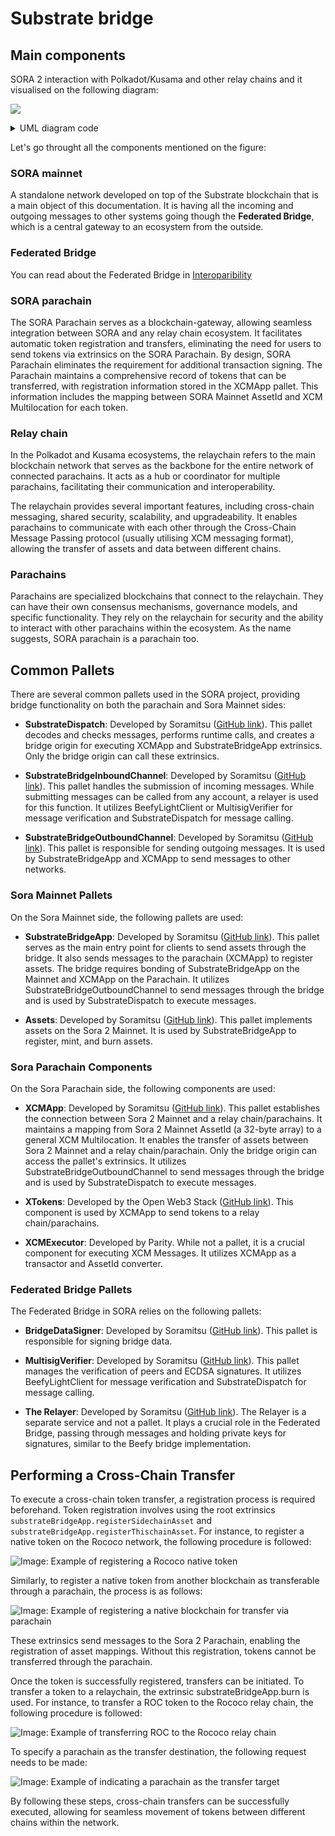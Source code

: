 # Substrate bridge

## Main components

SORA 2 interaction with Polkadot/Kusama and other relay chains and it visualised on the following diagram:

<!-- TODO apply the styles -->

![](./assets/substrate-bridge-components-svg.svg)

<details>
  <summary>UML diagram code</summary>

```

@startuml

skinparam component {
  BorderColor white
  BackgroundColor red
}

skinparam interface {
  BorderColor black
  BackgroundColor red
}

Component [SORA mainnet]
interface "Federated\nbridge" as FB

cloud {
  [SORA parachain] as SP
  [Relay chain\n(Polkadot/Kusama)] as RC
  interface "XCM" as XCM1
  interface "XCM" as XCM2
  [Other parachains] as OP
}

[SORA mainnet] - FB
FB - SP
SP - XCM1
XCM1 - RC
RC - XCM2
XCM2 - OP
@enduml

```

</details>

Let's go throught all the components mentioned on the figure:

### SORA mainnet

A standalone network developed on top of the Substrate blockchain that is a main object of this documentation. It is having all the incoming and outgoing messages to other systems going though the **Federated Bridge**, which is a central gateway to an ecosystem from the outside.

### Federated Bridge

You can read about the Federated Bridge in [Interoparibility](./interoperability)

### SORA parachain

The SORA Parachain serves as a blockchain-gateway, allowing seamless integration between SORA and any relay chain ecosystem. It facilitates automatic token registration and transfers, eliminating the need for users to send tokens via extrinsics on the SORA Parachain. By design, SORA Parachain eliminates the requirement for additional transaction signing. The Parachain maintains a comprehensive record of tokens that can be transferred, with registration information stored in the XCMApp pallet. This information includes the mapping between SORA Mainnet AssetId and XCM Multilocation for each token.

### Relay chain

In the Polkadot and Kusama ecosystems, the relaychain refers to the main blockchain network that serves as the backbone for the entire network of connected parachains. It acts as a hub or coordinator for multiple parachains, facilitating their communication and interoperability.

The relaychain provides several important features, including cross-chain messaging, shared security, scalability, and upgradeability. It enables parachains to communicate with each other through the Cross-Chain Message Passing protocol (usually utilising XCM messaging format), allowing the transfer of assets and data between different chains.

### Parachains

Parachains are specialized blockchains that connect to the relaychain. They can have their own consensus mechanisms, governance models, and specific functionality. They rely on the relaychain for security and the ability to interact with other parachains within the ecosystem. As the name suggests, SORA parachain is a parachain too.

## Common Pallets

There are several common pallets used in the SORA project, providing bridge functionality on both the parachain and Sora Mainnet sides:

- **SubstrateDispatch**: Developed by Soramitsu ([GitHub link](https://github.com/sora-xor/sora2-common/tree/develop/pallets/dispatch)). This pallet decodes and checks messages, performs runtime calls, and creates a bridge origin for executing XCMApp and SubstrateBridgeApp extrinsics. Only the bridge origin can call these extrinsics.

- **SubstrateBridgeInboundChannel**: Developed by Soramitsu ([GitHub link](https://github.com/sora-xor/sora2-common/tree/develop/pallets/substrate-channel/src/inbound)). This pallet handles the submission of incoming messages. While submitting messages can be called from any account, a relayer is used for this function. It utilizes BeefyLightClient or MultisigVerifier for message verification and SubstrateDispatch for message calling.

- **SubstrateBridgeOutboundChannel**: Developed by Soramitsu ([GitHub link](https://github.com/sora-xor/sora2-common/tree/develop/pallets/substrate-channel/src/outbound)). This pallet is responsible for sending outgoing messages. It is used by SubstrateBridgeApp and XCMApp to send messages to other networks.

### Sora Mainnet Pallets

On the Sora Mainnet side, the following pallets are used:

- **SubstrateBridgeApp**: Developed by Soramitsu ([GitHub link](https://github.com/sora-xor/sora2-common/tree/develop/pallets/substrate-app)). This pallet serves as the main entry point for clients to send assets through the bridge. It also sends messages to the parachain (XCMApp) to register assets. The bridge requires bonding of SubstrateBridgeApp on the Mainnet and XCMApp on the Parachain. It utilizes SubstrateBridgeOutboundChannel to send messages through the bridge and is used by SubstrateDispatch to execute messages.

- **Assets**: Developed by Soramitsu ([GitHub link](https://github.com/sora-xor/sora2-network/tree/master/pallets/assets)). This pallet implements assets on the Sora 2 Mainnet. It is used by SubstrateBridgeApp to register, mint, and burn assets.

### Sora Parachain Components

On the Sora Parachain side, the following components are used:

- **XCMApp**: Developed by Soramitsu ([GitHub link](https://github.com/sora-xor/sora2-parachain/tree/develop/pallets/xcm-app)). This pallet establishes the connection between Sora 2 Mainnet and a relay chain/parachains. It maintains a mapping from Sora 2 Mainnet AssetId (a 32-byte array) to a general XCM Multilocation. It enables the transfer of assets between Sora 2 Mainnet and a relay chain/parachain. Only the bridge origin can access the pallet's extrinsics. It utilizes SubstrateBridgeOutboundChannel to send messages through the bridge and is used by SubstrateDispatch to execute messages.

- **XTokens**: Developed by the Open Web3 Stack ([GitHub link](https://github.com/open-web3-stack/open-runtime-module-library)). This component is used by XCMApp to send tokens to a relay chain/parachains.

- **XCMExecutor**: Developed by Parity. While not a pallet, it is a crucial component for executing XCM Messages. It utilizes XCMApp as a transactor and AssetId converter.

### Federated Bridge Pallets

The Federated Bridge in SORA relies on the following pallets:

- **BridgeDataSigner**: Developed by Soramitsu ([GitHub link](https://github.com/sora-xor/sora2-common/tree/develop/pallets/data-signer)). This pallet is responsible for signing bridge data.

- **MultisigVerifier**: Developed by Soramitsu ([GitHub link](https://github.com/sora-xor/sora2-common/tree/develop/pallets/multisig-verifier)). This pallet manages the verification of peers and ECDSA signatures. It utilizes BeefyLightClient for message verification and SubstrateDispatch for message calling.

- **The Relayer**: Developed by Soramitsu ([GitHub link](https://github.com/sora-xor/sora2-network/tree/master/relayer)). The Relayer is a separate service and not a pallet. It plays a crucial role in the Federated Bridge, passing through messages and holding private keys for signatures, similar to the Beefy bridge implementation.

## Performing a Cross-Chain Transfer

To execute a cross-chain token transfer, a registration process is required beforehand. Token registration involves using the root extrinsics `substrateBridgeApp.registerSidechainAsset` and `substrateBridgeApp.registerThischainAsset`. For instance, to register a native token on the Rococo network, the following procedure is followed:

<!-- TODO provide a more detailed explanation of the XCM message -->

![Image: Example of registering a Rococo native token](./assets/sidechain-token-registration.png)

Similarly, to register a native token from another blockchain as transferable through a parachain, the process is as follows:

![Image: Example of registering a native blockchain for transfer via parachain](./assets/thischain-token-registration.png)

These extrinsics send messages to the Sora 2 Parachain, enabling the registration of asset mappings. Without this registration, tokens cannot be transferred through the parachain.

Once the token is successfully registered, transfers can be initiated. To transfer a token to a relaychain, the extrinsic substrateBridgeApp.burn is used. For instance, to transfer a ROC token to the Rococo relay chain, the following procedure is followed:

![Image: Example of transferring ROC to the Rococo relay chain](./assets/token-burn.png)

To specify a parachain as the transfer destination, the following request needs to be made:

![Image: Example of indicating a parachain as the transfer target](./assets/transfer-to-parachain.png)

By following these steps, cross-chain transfers can be successfully executed, allowing for seamless movement of tokens between different chains within the network.
